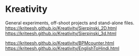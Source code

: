 # Kreativity
General experiments, off-shoot projects and stand-alone files. 
https://kriteesh.github.io/Kreativity/Sierpinski_2D.html
https://kriteesh.github.io/Kreativity/Sierpinski_3d.html

https://kriteesh.github.io/Kreativity/BPMcounter.html
https://kriteesh.github.io/Kreativity/EnglishToHindi.html
